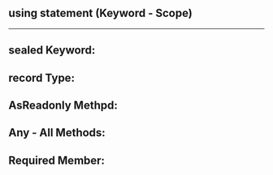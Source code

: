 ## using statement (Keyword - Scope)
-----
## sealed Keyword:
## record Type:
## AsReadonly Methpd:
## Any - All Methods:
## Required Member:
